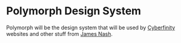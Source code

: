 # Polymorph Design System

Polymorph will be the design system that will be used by [Cyberfinity](https://www.cyberfinity.net/) websites and other stuff from [James Nash](htttps://cirrus.twiddles.com/).
